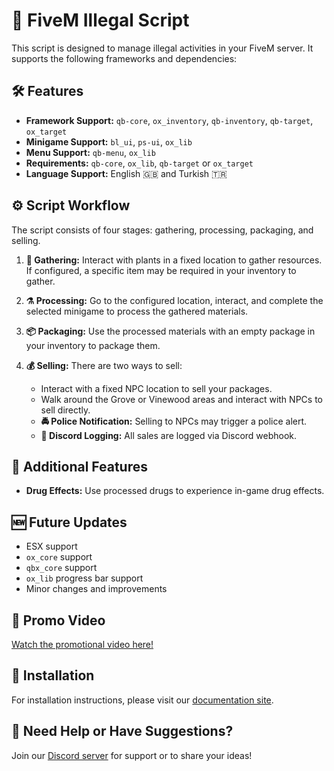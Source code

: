 # 🚀 FiveM Illegal Script

This script is designed to manage illegal activities in your FiveM server. It supports the following frameworks and dependencies:

## 🛠️ Features
- **Framework Support:** `qb-core`, `ox_inventory`, `qb-inventory`, `qb-target`, `ox_target`
- **Minigame Support:** `bl_ui`, `ps-ui`, `ox_lib`
- **Menu Support:** `qb-menu`, `ox_lib`
- **Requirements:** `qb-core`, `ox_lib`, `qb-target` or `ox_target`
- **Language Support:** English 🇬🇧 and Turkish 🇹🇷

## ⚙️ Script Workflow
The script consists of four stages: gathering, processing, packaging, and selling.

1. **🌱 Gathering:** Interact with plants in a fixed location to gather resources. If configured, a specific item may be required in your inventory to gather.

2. **⚗️ Processing:** Go to the configured location, interact, and complete the selected minigame to process the gathered materials.

3. **📦 Packaging:** Use the processed materials with an empty package in your inventory to package them.

4. **💰 Selling:** There are two ways to sell:
   - Interact with a fixed NPC location to sell your packages.
   - Walk around the Grove or Vinewood areas and interact with NPCs to sell directly.
   - **🚔 Police Notification:** Selling to NPCs may trigger a police alert.
   - **📝 Discord Logging:** All sales are logged via Discord webhook.

## 💊 Additional Features
- **Drug Effects:** Use processed drugs to experience in-game drug effects.

## 🆕 Future Updates
- ESX support
- `ox_core` support
- `qbx_core` support
- `ox_lib` progress bar support
- Minor changes and improvements

## 🎥 Promo Video
[Watch the promotional video here!](https://youtu.be/bL3mJGA_FbY)

## 📄 Installation
For installation instructions, please visit our [documentation site](https://fivebazaar.gitbook.io/overview/five-illegalv2/installation).

## 💬 Need Help or Have Suggestions?
Join our [Discord server](https://discord.gg/Dc6EVAUxu6) for support or to share your ideas!
